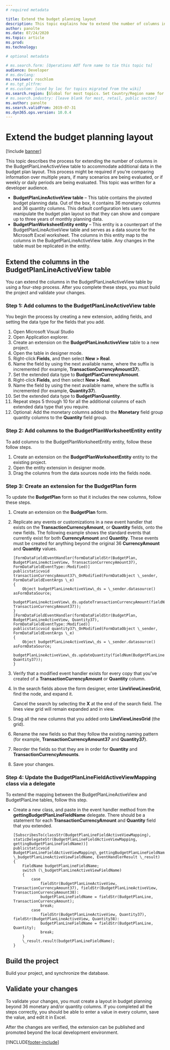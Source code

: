 ```yaml
---
# required metadata

title: Extend the budget planning layout
description: This topic explains how to extend the number of columns in the BudgetPlanLineActiveView table to accommodate additional data in the budget plan layout.
author: panolte
ms.date: 07/24/2020
ms.topic: article
ms.prod: 
ms.technology: 

# optional metadata

# ms.search.form: [Operations AOT form name to tie this topic to]
audience: Developer
# ms.devlang: 
ms.reviewer: roschlom
# ms.tgt_pltfrm: 
# ms.custom: [used by loc for topics migrated from the wiki]
ms.search.region: [Global for most topics. Set Country/Region name for localizations]
# ms.search.industry: [leave blank for most, retail, public sector]
ms.author: panolte
ms.search.validFrom: 2019-07-31 
ms.dyn365.ops.version: 10.0.4
---
```


# Extend the budget planning layout

[!include [banner](../includes/banner.md)]

This topic describes the process for extending the number of columns in the BudgetPlanLineActiveView table to accommodate additional data in the budget plan layout. This process might be required if you're comparing information over multiple years, if many scenarios are being evaluated, or if weekly or daily periods are being evaluated. This topic was written for a developer audience.

- **BudgetPlanLineActiveView table** – This table contains the pivoted budget planning data. Out of the box, it contains 36 monetary columns and 36 quantity columns. This default configuration lets users manipulate the budget plan layout so that they can show and compare up to three years of monthly planning data.
- **BudgetPlanWorksheetEntity entity** – This entity is a counterpart of the BudgetPlanLineActiveView table and serves as a data source for the Microsoft Excel worksheet. The columns in this entity map to the columns in the BudgetPlanLineActiveView table. Any changes in the table must be replicated in the entity.

## Extend the columns in the BudgetPlanLineActiveView table

You can extend the columns in the BudgetPlanLineActiveView table by using a four-step process. After you complete these steps, you must build the project and validate your changes. 

### Step 1: Add columns to the BudgetPlanLineActiveView table

You begin the process by creating a new extension, adding fields, and setting the data type for the fields that you add.

1. Open Microsoft Visual Studio
2. Open Application explorer.
3. Create an extension on the **BudgetPlanLineActiveView** table to a new project.
4. Open the table in designer mode. 
5. Right-click **Fields**, and then select **New \> Real**.
6. Name the field by using the next available name, where the suffix is incremented (for example, **TransactionCurrencyAmount37**).
7. Set the extended data type to **BudgetPlanCurrencyAmount**.
8. Right-click **Fields**, and then select **New \> Real**.
9. Name the field by using the next available name, where the suffix is incremented (for example, **Quantity37**).
10. Set the extended data type to **BudgetPlanQuantity**.
11. Repeat steps 5 through 10 for all the additional columns of each extended data type that you require.
12. Optional: Add the monetary columns added to the **Monetary** field group quantity columns to the **Quantity** field group.

### Step 2: Add columns to the BudgetPlanWorksheetEntity entity

To add columns to the BudgetPlanWorksheetEntity entity, follow these follow steps.

1. Create an extension on the **BudgetPlanWorksheetEntity** entity to the existing project.
2. Open the entity extension in designer mode.
3. Drag the columns from the data sources node into the fields node.

### Step 3: Create an extension for the BudgetPlan form

To update the **BudgetPlan** form so that it includes the new columns, follow these steps.

1. Create an extension on the **BudgetPlan** form.
2. Replicate any events or customizations in a new event handler that exists on the **TransactionCurrencyAmount**, or **Quantity** fields, onto the new fields. The following example shows the standard events that currently exist for both **CurrencyAmount** and **Quantity**. These events must be created for anything beyond the original 36 **CurrencyAmount** and **Quantity** values.

    ```xpp
    [FormDataFieldEventHandler(formDataFieldStr(BudgetPlan, BudgetPlanLineActiveView, TransactionCurrencyAmount37), FormDataFieldEventType::Modified)]
    publicstaticvoid transactionCurrencyAmount37\_OnModified(FormDataObject \_sender, FormDataFieldEventArgs \_e)
    {
        Object budgetPlanLineActiveView\_ds = \_sender.datasource() asFormDataSource;
        budgetPlanLineActiveView\_ds.updateTransactionCurrencyAmount(fieldNum(BudgetPlanLineActiveView, TransactionCurrencyAmount37));
    }
    [FormDataFieldEventHandler(formDataFieldStr(BudgetPlan, BudgetPlanLineActiveView, Quantity37), FormDataFieldEventType::Modified)]
    publicstaticvoid quantity37\_OnModified(FormDataObject \_sender, FormDataFieldEventArgs \_e)
    {
        Object budgetPlanLineActiveView\_ds = \_sender.datasource() asFormDataSource;
        budgetPlanLineActiveView\_ds.updateQuantity(fieldNum(BudgetPlanLineActiveView, Quantity37));
    }
    ```

3. Verify that a modified event handler exists for every copy that you've created of a **TransactionCurrencyAmount** or **Quantity** column.
4. In the search fields above the form designer, enter **LineViewLinesGrid**, find the node, and expand it. 

    Cancel the search by selecting the **X** at the end of the search field. The lines view grid will remain expanded and in view.

5. Drag all the new columns that you added onto **LineViewLinesGrid** (the grid).
6. Rename the new fields so that they follow the existing naming pattern (for example, **TransactionCurrencyAmount37** and **Quantity37**).
7. Reorder the fields so that they are in order for **Quantity** and **TransactionCurrencyAmounts**.
8. Save your changes.

### Step 4: Update the BudgetPlanLineFieldActiveViewMapping class via a delegate

To extend the mapping between the BudgetPlanLineActiveView and BudgetPlanLine tables, follow this step.

- Create a new class, and paste in the event handler method from the **gettingBudgetPlanLineFieldName** delegate. There should be a statement for each **TransactionCurrencyAmount** and **Quantity** field that you extended.

    ```xpp
    [SubscribesTo(classStr(BudgetPlanLineFieldActiveViewMapping), staticDelegateStr(BudgetPlanLineFieldActiveViewMapping, gettingBudgetPlanLineFieldName))]
    publicstaticvoid BudgetPlanLineFieldActiveViewMapping\_gettingBudgetPlanLineFieldName(FieldName \_budgetPlanLineActiveViewFieldName, EventHandlerResult \_result)
    {
        FieldName budgetPlanLineFieldName;
        switch (\_budgetPlanLineActiveViewFieldName)
        {
            case
                fieldStr(BudgetPlanLineActiveView, TransactionCurrencyAmount37), fieldStr(BudgetPlanLineActiveView, TransactionCurrencyAmount38):
                budgetPlanLineFieldName = fieldStr(BudgetPlanLine, TransactionCurrencyAmount);
                break;
            case
                fieldStr(BudgetPlanLineActiveView, Quantity37), fieldStr(BudgetPlanLineActiveView, Quantity38):
                budgetPlanLineFieldName = fieldStr(BudgetPlanLine, Quantity);
                break;
        }
        \_result.result(budgetPlanLineFieldName);
    }
    ```

## Build the project

Build your project, and synchronize the database.

## Validate your changes

To validate your changes, you must create a layout in budget planning beyond 36 monetary and/or quantity columns. If you completed all the steps correctly, you should be able to enter a value in every column, save the value, and edit it in Excel.

After the changes are verified, the extension can be published and promoted beyond the local development environment. 


[!INCLUDE[footer-include](../../includes/footer-banner.md)]